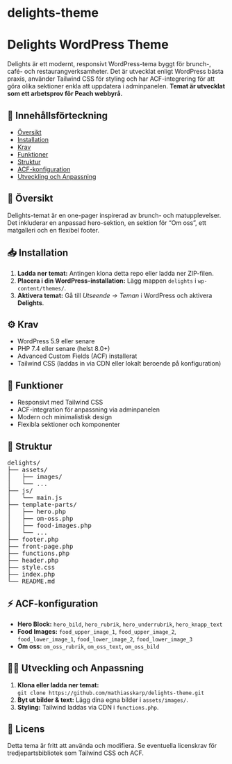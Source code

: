 # delights-theme
<h1>Delights WordPress Theme</h1>
<p>Delights är ett modernt, responsivt WordPress-tema byggt för brunch-, café- och restaurangverksamheter. 
   Det är utvecklat enligt WordPress bästa praxis, använder Tailwind CSS för styling och har ACF-integrering 
   för att göra olika sektioner enkla att uppdatera i adminpanelen. <strong>Temat är utvecklat som ett arbetsprov för Peach webbyrå.</strong></p>

<h2>📌 Innehållsförteckning</h2>
<ul>
    <li><a href="#oversikt">Översikt</a></li>
    <li><a href="#installation">Installation</a></li>
    <li><a href="#krav">Krav</a></li>
    <li><a href="#funktioner">Funktioner</a></li>
    <li><a href="#struktur">Struktur</a></li>
    <li><a href="#acf">ACF-konfiguration</a></li>
    <li><a href="#utveckling">Utveckling och Anpassning</a></li>
</ul>

<h2 id="oversikt">🎨 Översikt</h2>
<p>Delights-temat är en one-pager inspirerad av brunch- och matupplevelser. 
   Det inkluderar en anpassad hero-sektion, en sektion för “Om oss”, ett matgalleri och en flexibel footer.</p>

<h2 id="installation">📥 Installation</h2>
<ol>
    <li><strong>Ladda ner temat:</strong> Antingen klona detta repo eller ladda ner ZIP-filen.</li>
    <li><strong>Placera i din WordPress-installation:</strong> Lägg mappen <code>delights</code> i <code>wp-content/themes/</code>.</li>
    <li><strong>Aktivera temat:</strong> Gå till <em>Utseende → Teman</em> i WordPress och aktivera <strong>Delights</strong>.</li>
</ol>

<h2 id="krav">⚙️ Krav</h2>
<ul>
    <li>WordPress 5.9 eller senare</li>
    <li>PHP 7.4 eller senare (helst 8.0+)</li>
    <li>Advanced Custom Fields (ACF) installerat</li>
    <li>Tailwind CSS (laddas in via CDN eller lokalt beroende på konfiguration)</li>
</ul>

<h2 id="funktioner">🚀 Funktioner</h2>
<ul>
    <li>Responsivt med Tailwind CSS</li>
    <li>ACF-integration för anpassning via adminpanelen</li>
    <li>Modern och minimalistisk design</li>
    <li>Flexibla sektioner och komponenter</li>
</ul>

<h2 id="struktur">📁 Struktur</h2>
<pre>
delights/
├── assets/
│   ├── images/
│   └── ...
├── js/
│   └── main.js
├── template-parts/
│   ├── hero.php
│   ├── om-oss.php
│   ├── food-images.php
│   └── ...
├── footer.php
├── front-page.php
├── functions.php
├── header.php
├── style.css
├── index.php
└── README.md
</pre>

<h2 id="acf">⚡ ACF-konfiguration</h2>
<ul>
    <li><strong>Hero Block:</strong> <code>hero_bild</code>, <code>hero_rubrik</code>, <code>hero_underrubrik</code>, <code>hero_knapp_text</code></li>
    <li><strong>Food Images:</strong> <code>food_upper_image_1</code>, <code>food_upper_image_2</code>, <code>food_lower_image_1</code>, <code>food_lower_image_2</code>, <code>food_lower_image_3</code></li>
    <li><strong>Om oss:</strong> <code>om_oss_rubrik</code>, <code>om_oss_text</code>, <code>om_oss_bild</code></li>
</ul>

<h2 id="utveckling">👨‍💻 Utveckling och Anpassning</h2>
<ol>
    <li><strong>Klona eller ladda ner temat:</strong> <br>
        <code>git clone https://github.com/mathiasskarp/delights-theme.git</code>
    </li>
    <li><strong>Byt ut bilder & text:</strong> Lägg dina egna bilder i <code>assets/images/</code>.</li>
    <li><strong>Styling:</strong> Tailwind laddas via CDN i <code>functions.php</code>.</li>
</ol>

<h2>📜 Licens</h2>
<p>Detta tema är fritt att använda och modifiera. Se eventuella licenskrav för tredjepartsbibliotek som Tailwind CSS och ACF.</p>
